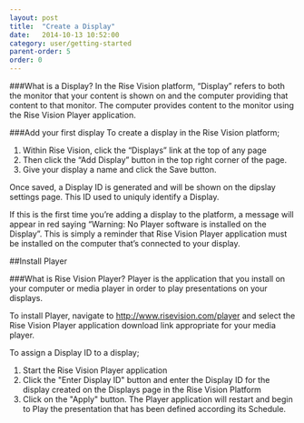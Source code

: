 ```yaml
---
layout: post
title:  "Create a Display"
date:   2014-10-13 10:52:00
category: user/getting-started
parent-order: 5
order: 0
---
```


###What is a Display?
In the Rise Vision platform, “Display” refers to both the monitor that your content is shown on and the computer providing that content to that monitor.  The computer provides content to the monitor using the Rise Vision Player application. 

###Add your first display
To create a display in the Rise Vision platform;  

1. Within Rise Vision, click the “Displays” link at the top of any page 
2. Then click the “Add Display” button in the top right corner of the page. 
3. Give your display a name and click the Save button.  

Once saved, a Display ID is generated and will be shown on the dipslay settings page. This ID used to uniquly identify a Display.

If this is the first time you’re adding a display to the platform, a message will appear in red saying “Warning: No Player software is installed on the Display”.  This is simply a reminder that Rise Vision Player application must be installed on the computer that’s connected to your display.

##Install Player

###What is Rise Vision Player?
Player is the application that you install on your computer or media player in order to play presentations on your displays.

To install Player, navigate to http://www.risevision.com/player and select the Rise Vision Player application download link appropriate for your media player.

To assign a Display ID to a display;

1. Start the Rise Vision Player application
2. Click the "Enter Display ID" button and enter the Display ID for the display created on the Displays page in the Rise Vision Platform
3. Click on the "Apply" button. The Player application will restart and begin to Play the presentation that has been defined according its Schedule.